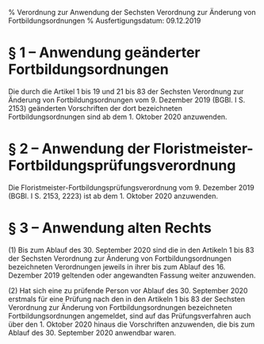 % Verordnung zur Anwendung der Sechsten Verordnung zur Änderung von Fortbildungsordnungen
% Ausfertigungsdatum: 09.12.2019
 
# § 1 – Anwendung geänderter Fortbildungsordnungen

Die durch die Artikel 1 bis 19 und 21 bis 83 der Sechsten Verordnung zur Änderung von Fortbildungsordnungen vom 9. Dezember 2019 (BGBl. I S. 2153) geänderten Vorschriften der dort bezeichneten Fortbildungsordnungen sind ab dem 1. Oktober 2020 anzuwenden.

# § 2 – Anwendung der Floristmeister-Fortbildungsprüfungsverordnung

Die Floristmeister-Fortbildungsprüfungsverordnung vom 9. Dezember 2019 (BGBl. I S. 2153, 2223) ist ab dem 1. Oktober 2020 anzuwenden.

# § 3 – Anwendung alten Rechts

(1) Bis zum Ablauf des 30. September 2020 sind die in den Artikeln 1 bis 83 der Sechsten Verordnung zur Änderung von Fortbildungsordnungen bezeichneten Verordnungen jeweils in ihrer bis zum Ablauf des 16. Dezember 2019 geltenden oder angewandten Fassung weiter anzuwenden.

(2) Hat sich eine zu prüfende Person vor Ablauf des 30. September 2020 erstmals für eine Prüfung nach den in den Artikeln 1 bis 83 der Sechsten Verordnung zur Änderung von Fortbildungsordnungen bezeichneten Fortbildungsordnungen angemeldet, sind auf das Prüfungsverfahren auch über den 1. Oktober 2020 hinaus die Vorschriften anzuwenden, die bis zum Ablauf des 30. September 2020 anwendbar waren.

